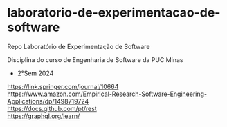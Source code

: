 # laboratorio-de-experimentacao-de-software
Repo Laboratório de Experimentação de Software

Disciplina do curso de Engenharia de Software da PUC Minas

- 2°Sem 2024

https://link.springer.com/journal/10664
<br>https://www.amazon.com/Empirical-Research-Software-Engineering-Applications/dp/1498719724
<br>https://docs.github.com/pt/rest
<br>https://graphql.org/learn/
